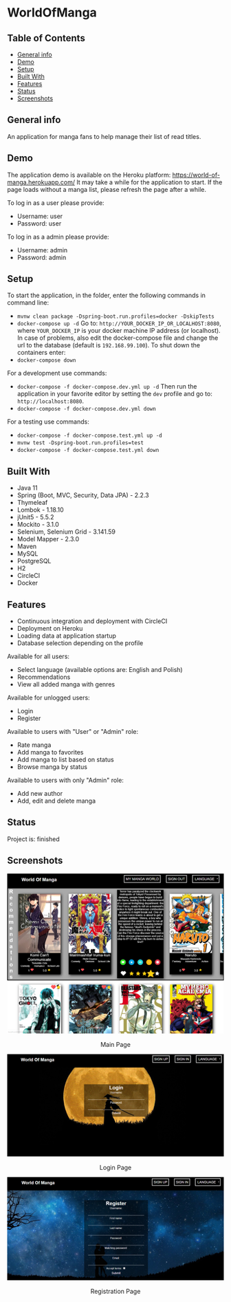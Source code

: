 # WorldOfManga

## Table of Contents
* [General info](#general-info)
* [Demo](#demo)
* [Setup](#setup)
* [Built With](#built-with)
* [Features](#features)
* [Status](#status)
* [Screenshots](#screenshots)

## General info
An application for manga fans to help manage their list of read titles.

## Demo
The application demo is available on the Heroku platform: https://world-of-manga.herokuapp.com/
It may take a while for the application to start. If the page loads without a manga list, please refresh the page after a while.

To log in as a user please provide:
- Username: user
- Password: user

To log in as a admin please provide:
- Username: admin
- Password: admin

## Setup

To start the application, in the folder, enter the following commands in command line:

- `mvnw clean package -Dspring-boot.run.profiles=docker -DskipTests`
- `docker-compose up -d`
  Go to: `http://YOUR_DOCKER_IP_OR_LOCALHOST:8080`,
  where `YOUR_DOCKER_IP` is your docker machine IP address (or localhost).
  In case of problems, also edit the docker-compose file and change the url to the database (default is `192.168.99.100`).
  To shut down the containers enter:
- `docker-compose down`

For a development use commands:
- `docker-compose -f docker-compose.dev.yml up -d`
  Then run the application in your favorite editor by setting the `dev` profile and go to: `http://localhost:8080`.
- `docker-compose -f docker-compose.dev.yml down`

For a testing use commands:
- `docker-compose -f docker-compose.test.yml up -d`
- `mvnw test -Dspring-boot.run.profiles=test`
- `docker-compose -f docker-compose.test.yml down`

## Built With 
- Java 11
- Spring (Boot, MVC, Security, Data JPA) - 2.2.3
- Thymeleaf
- Lombok - 1.18.10
- jUnit5 - 5.5.2
- Mockito - 3.1.0
- Selenium, Selenium Grid - 3.141.59
- Model Mapper - 2.3.0
- Maven
- MySQL
- PostgreSQL
- H2
- CircleCI
- Docker

## Features

- Continuous integration and deployment with CircleCI
- Deployment on Heroku
- Loading data at application startup
- Database selection depending on the profile

Available for all users:
- Select language (available options are: English and Polish)
- Recommendations
- View all added manga with genres

Available for unlogged users:
- Login
- Register

Available to users with "User" or "Admin" role:
- Rate manga
- Add manga to favorites
- Add manga to list based on status
- Browse manga by status
 
Available to users with only "Admin" role:
- Add new author
- Add, edit and delete manga

## Status
Project is: finished

## Screenshots
![Main Page](./screenshots/main.png)
<p style="text-align: center">Main Page</p>

![Login Page](./screenshots/login.png)
<p style="text-align: center">Login Page</p>

![Registration Page](./screenshots/register.png)
<p style="text-align: center">Registration Page</p>
